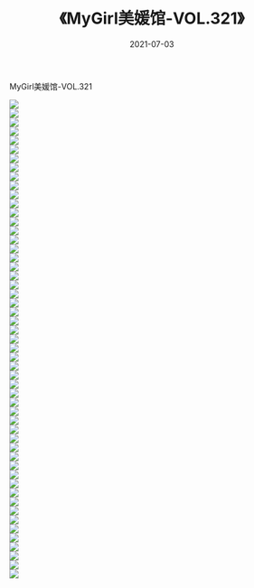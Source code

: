 ﻿---
layout: post
title:  《MyGirl美媛馆-VOL.321》
date:   2021-07-03
img: http://img.660000.xyz/Sharelink/网络美图/2021/MyGirl美媛馆-VOL.321/000.jpg
categories: [美女, 清纯, 唯美]
---

MyGirl美媛馆-VOL.321

  ![](http://img.660000.xyz/Sharelink/网络美图/2021/MyGirl美媛馆-VOL.321/001.jpg) <br> ![](http://img.660000.xyz/Sharelink/网络美图/2021/MyGirl美媛馆-VOL.321/002.jpg) <br> ![](http://img.660000.xyz/Sharelink/网络美图/2021/MyGirl美媛馆-VOL.321/003.jpg) <br> ![](http://img.660000.xyz/Sharelink/网络美图/2021/MyGirl美媛馆-VOL.321/004.jpg) <br> ![](http://img.660000.xyz/Sharelink/网络美图/2021/MyGirl美媛馆-VOL.321/005.jpg) <br> ![](http://img.660000.xyz/Sharelink/网络美图/2021/MyGirl美媛馆-VOL.321/006.jpg) <br> ![](http://img.660000.xyz/Sharelink/网络美图/2021/MyGirl美媛馆-VOL.321/007.jpg) <br> ![](http://img.660000.xyz/Sharelink/网络美图/2021/MyGirl美媛馆-VOL.321/008.jpg) <br> ![](http://img.660000.xyz/Sharelink/网络美图/2021/MyGirl美媛馆-VOL.321/009.jpg) <br> ![](http://img.660000.xyz/Sharelink/网络美图/2021/MyGirl美媛馆-VOL.321/010.jpg) <br> ![](http://img.660000.xyz/Sharelink/网络美图/2021/MyGirl美媛馆-VOL.321/011.jpg) <br> ![](http://img.660000.xyz/Sharelink/网络美图/2021/MyGirl美媛馆-VOL.321/012.jpg) <br> ![](http://img.660000.xyz/Sharelink/网络美图/2021/MyGirl美媛馆-VOL.321/013.jpg) <br> ![](http://img.660000.xyz/Sharelink/网络美图/2021/MyGirl美媛馆-VOL.321/014.jpg) <br> ![](http://img.660000.xyz/Sharelink/网络美图/2021/MyGirl美媛馆-VOL.321/015.jpg) <br> ![](http://img.660000.xyz/Sharelink/网络美图/2021/MyGirl美媛馆-VOL.321/016.jpg) <br> ![](http://img.660000.xyz/Sharelink/网络美图/2021/MyGirl美媛馆-VOL.321/017.jpg) <br> ![](http://img.660000.xyz/Sharelink/网络美图/2021/MyGirl美媛馆-VOL.321/018.jpg) <br> ![](http://img.660000.xyz/Sharelink/网络美图/2021/MyGirl美媛馆-VOL.321/019.jpg) <br> ![](http://img.660000.xyz/Sharelink/网络美图/2021/MyGirl美媛馆-VOL.321/020.jpg) <br> ![](http://img.660000.xyz/Sharelink/网络美图/2021/MyGirl美媛馆-VOL.321/021.jpg) <br> ![](http://img.660000.xyz/Sharelink/网络美图/2021/MyGirl美媛馆-VOL.321/022.jpg) <br> ![](http://img.660000.xyz/Sharelink/网络美图/2021/MyGirl美媛馆-VOL.321/023.jpg) <br> ![](http://img.660000.xyz/Sharelink/网络美图/2021/MyGirl美媛馆-VOL.321/024.jpg) <br> ![](http://img.660000.xyz/Sharelink/网络美图/2021/MyGirl美媛馆-VOL.321/025.jpg) <br> ![](http://img.660000.xyz/Sharelink/网络美图/2021/MyGirl美媛馆-VOL.321/026.jpg) <br> ![](http://img.660000.xyz/Sharelink/网络美图/2021/MyGirl美媛馆-VOL.321/027.jpg) <br> ![](http://img.660000.xyz/Sharelink/网络美图/2021/MyGirl美媛馆-VOL.321/028.jpg) <br> ![](http://img.660000.xyz/Sharelink/网络美图/2021/MyGirl美媛馆-VOL.321/029.jpg) <br> ![](http://img.660000.xyz/Sharelink/网络美图/2021/MyGirl美媛馆-VOL.321/030.jpg) <br> ![](http://img.660000.xyz/Sharelink/网络美图/2021/MyGirl美媛馆-VOL.321/031.jpg) <br> ![](http://img.660000.xyz/Sharelink/网络美图/2021/MyGirl美媛馆-VOL.321/032.jpg) <br> ![](http://img.660000.xyz/Sharelink/网络美图/2021/MyGirl美媛馆-VOL.321/033.jpg) <br> ![](http://img.660000.xyz/Sharelink/网络美图/2021/MyGirl美媛馆-VOL.321/034.jpg) <br> ![](http://img.660000.xyz/Sharelink/网络美图/2021/MyGirl美媛馆-VOL.321/035.jpg) <br> ![](http://img.660000.xyz/Sharelink/网络美图/2021/MyGirl美媛馆-VOL.321/036.jpg) <br> ![](http://img.660000.xyz/Sharelink/网络美图/2021/MyGirl美媛馆-VOL.321/037.jpg) <br> ![](http://img.660000.xyz/Sharelink/网络美图/2021/MyGirl美媛馆-VOL.321/038.jpg) <br> ![](http://img.660000.xyz/Sharelink/网络美图/2021/MyGirl美媛馆-VOL.321/039.jpg) <br> ![](http://img.660000.xyz/Sharelink/网络美图/2021/MyGirl美媛馆-VOL.321/040.jpg) <br> ![](http://img.660000.xyz/Sharelink/网络美图/2021/MyGirl美媛馆-VOL.321/041.jpg) <br> ![](http://img.660000.xyz/Sharelink/网络美图/2021/MyGirl美媛馆-VOL.321/042.jpg) <br> ![](http://img.660000.xyz/Sharelink/网络美图/2021/MyGirl美媛馆-VOL.321/043.jpg) <br> ![](http://img.660000.xyz/Sharelink/网络美图/2021/MyGirl美媛馆-VOL.321/044.jpg) <br> ![](http://img.660000.xyz/Sharelink/网络美图/2021/MyGirl美媛馆-VOL.321/045.jpg) <br> ![](http://img.660000.xyz/Sharelink/网络美图/2021/MyGirl美媛馆-VOL.321/046.jpg) <br> ![](http://img.660000.xyz/Sharelink/网络美图/2021/MyGirl美媛馆-VOL.321/047.jpg) <br> ![](http://img.660000.xyz/Sharelink/网络美图/2021/MyGirl美媛馆-VOL.321/048.jpg) <br> ![](http://img.660000.xyz/Sharelink/网络美图/2021/MyGirl美媛馆-VOL.321/049.jpg) <br> ![](http://img.660000.xyz/Sharelink/网络美图/2021/MyGirl美媛馆-VOL.321/050.jpg) <br> ![](http://img.660000.xyz/Sharelink/网络美图/2021/MyGirl美媛馆-VOL.321/051.jpg) <br> ![](http://img.660000.xyz/Sharelink/网络美图/2021/MyGirl美媛馆-VOL.321/052.jpg) <br> ![](http://img.660000.xyz/Sharelink/网络美图/2021/MyGirl美媛馆-VOL.321/053.jpg) <br>